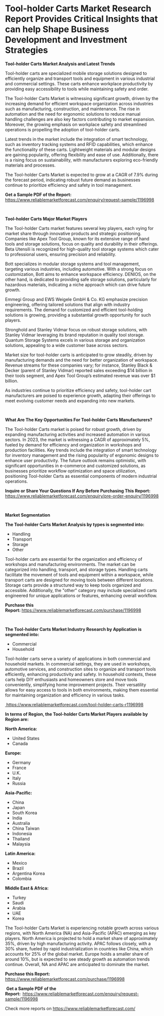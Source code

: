 <p><h1>Tool-holder Carts Market Research Report Provides Critical Insights that can help Shape Business Development and Investment Strategies</h1></p><p><strong>Tool-holder Carts Market Analysis and Latest Trends</strong></p>
<p><p>Tool-holder carts are specialized mobile storage solutions designed to efficiently organize and transport tools and equipment in various industrial and commercial settings. These carts enhance workplace productivity by providing easy accessibility to tools while maintaining safety and order.</p><p>The Tool-holder Carts Market is witnessing significant growth, driven by the increasing demand for efficient workspace organization across industries such as manufacturing, construction, and maintenance. The rise in automation and the need for ergonomic solutions to reduce manual handling challenges are also key factors contributing to market expansion. Moreover, the growing emphasis on workplace safety and streamlined operations is propelling the adoption of tool-holder carts.</p><p>Latest trends in the market include the integration of smart technology, such as inventory tracking systems and RFID capabilities, which enhance the functionality of these carts. Lightweight materials and modular designs are gaining popularity, offering flexibility and ease of use. Additionally, there is a rising focus on sustainability, with manufacturers exploring eco-friendly materials and processes.</p><p>The Tool-holder Carts Market is expected to grow at a CAGR of 7.9% during the forecast period, indicating robust future demand as businesses continue to prioritize efficiency and safety in tool management.</p></p>
<p><strong>Get a Sample PDF of the Report:&nbsp;</strong> <a href="https://www.reliablemarketforecast.com/enquiry/request-sample/1196998?utm_campaign=2278&utm_medium=2&utm_source=Github&utm_content=ia&utm_term=28022025&utm_id=tool-holder-carts">https://www.reliablemarketforecast.com/enquiry/request-sample/1196998</a></p>
<p>&nbsp;</p>
<p><strong>Tool-holder Carts Major Market Players</strong></p>
<p><p>The Tool-holder Carts market features several key players, each vying for market share through innovative products and strategic positioning. Companies like Apex Tool Group, known for its extensive range of hand tools and storage solutions, focus on quality and durability in their offerings. Beta Utensili is recognized for high-quality tool storage systems which cater to professional users, ensuring precision and reliability.</p><p>Bott specializes in modular storage systems and tool management, targeting various industries, including automotive. With a strong focus on customization, Bott aims to enhance workspace efficiency. DENIOS, on the other hand, is dedicated to providing safe storage solutions, particularly for hazardous materials, indicating a niche approach which can drive future growth.</p><p>Emmegi Group and EWS Weigele GmbH & Co. KG emphasize precision engineering, offering tailored solutions that align with industry requirements. The demand for customized and efficient tool-holding solutions is growing, providing a substantial growth opportunity for such players.</p><p>Stronghold and Stanley Vidmar focus on robust storage solutions, with Stanley Vidmar leveraging its brand reputation in quality tool storage. Quantum Storage Systems excels in various storage and organization solutions, appealing to a wide customer base across sectors.</p><p>Market size for tool-holder carts is anticipated to grow steadily, driven by manufacturing demands and the need for better organization of workspace. Revenue streams for these companies vary; for instance, Stanley Black & Decker (parent of Stanley Vidmar) reported sales exceeding $14 billion in their tools segment, and Apex Tool Group’s estimated revenue was over $1 billion.</p><p>As industries continue to prioritize efficiency and safety, tool-holder cart manufacturers are poised to experience growth, adapting their offerings to meet evolving customer needs and expanding into new markets.</p></p>
<p>&nbsp;</p>
<p><strong>What Are The Key Opportunities For Tool-holder Carts Manufacturers?</strong></p>
<p><p>The Tool-holder Carts market is poised for robust growth, driven by expanding manufacturing activities and increased automation in various sectors. In 2023, the market is witnessing a CAGR of approximately 5%, fueled by demand for efficiency and organization in workshops and production facilities. Key trends include the integration of smart technology for inventory management and the rising popularity of ergonomic designs to enhance user productivity. The future outlook remains optimistic, with significant opportunities in e-commerce and customized solutions, as businesses prioritize workflow optimization and space utilization, positioning Tool-holder Carts as essential components of modern industrial operations.</p></p>
<p><strong>Inquire or Share Your Questions If Any Before Purchasing This Report:</strong> <a href="https://www.reliablemarketforecast.com/enquiry/pre-order-enquiry/1196998?utm_campaign=2278&utm_medium=2&utm_source=Github&utm_content=ia&utm_term=28022025&utm_id=tool-holder-carts">https://www.reliablemarketforecast.com/enquiry/pre-order-enquiry/1196998</a></p>
<p>&nbsp;</p>
<p><strong>Market Segmentation</strong></p>
<p><strong>The Tool-holder Carts Market Analysis by types is segmented into:</strong></p>
<p><ul><li>Handling</li><li>Transport</li><li>Storage</li><li>Other</li></ul></p>
<p><p>Tool-holder carts are essential for the organization and efficiency of workshops and manufacturing environments. The market can be categorized into handling, transport, and storage types. Handling carts facilitate the movement of tools and equipment within a workspace, while transport carts are designed for moving tools between different locations. Storage carts provide a structured way to keep tools organized and accessible. Additionally, the "other" category may include specialized carts engineered for unique applications or features, enhancing overall workflow.</p></p>
<p><strong>Purchase this Report:&nbsp;</strong><a href="https://www.reliablemarketforecast.com/purchase/1196998?utm_campaign=2278&utm_medium=2&utm_source=Github&utm_content=ia&utm_term=28022025&utm_id=tool-holder-carts">https://www.reliablemarketforecast.com/purchase/1196998</a></p>
<p>&nbsp;</p>
<p><strong>The Tool-holder Carts Market Industry Research by Application is segmented into:</strong></p>
<p><ul><li>Commercial</li><li>Household</li></ul></p>
<p><p>Tool-holder carts serve a variety of applications in both commercial and household markets. In commercial settings, they are used in workshops, automotive services, and construction sites to organize and transport tools efficiently, enhancing productivity and safety. In household contexts, these carts help DIY enthusiasts and homeowners store and move tools conveniently, simplifying home improvement projects. Their versatility allows for easy access to tools in both environments, making them essential for maintaining organization and efficiency in various tasks.</p></p>
<p><a href="https://www.reliablemarketforecast.com/tool-holder-carts-r1196998?utm_campaign=2278&utm_medium=2&utm_source=Github&utm_content=ia&utm_term=28022025&utm_id=tool-holder-carts">&nbsp;https://www.reliablemarketforecast.com/tool-holder-carts-r1196998</a></p>
<p><strong>In terms of Region, the Tool-holder Carts Market Players available by Region are:</strong></p>
<p>
    <p> <strong> North America: </strong>
        <ul>
            <li>United States</li>
            <li>Canada</li>
        </ul>
        </p> 
    <p> <strong> Europe: </strong>
        <ul>
            <li>Germany</li>
            <li>France</li>
            <li>U.K.</li>
            <li>Italy</li>
            <li>Russia</li>
        </ul>
        </p> 
    <p> <strong> Asia-Pacific: </strong>
        <ul>
            <li>China</li>
            <li>Japan</li>
            <li>South Korea</li>
            <li>India</li>
            <li>Australia</li>
            <li>China Taiwan</li>
            <li>Indonesia</li>
            <li>Thailand</li>
            <li>Malaysia</li>
        </ul>
        </p> 
    <p> <strong> Latin America: </strong>
        <ul>
            <li>Mexico</li>
            <li>Brazil</li>
            <li>Argentina Korea</li>
            <li>Colombia</li>
        </ul>
        </p> 
    <p> <strong> Middle East & Africa: </strong>
        <ul>
            <li>Turkey</li>
            <li>Saudi</li>
            <li>Arabia</li>
            <li>UAE</li>
            <li>Korea</li>
        </ul>
    </p>
    </p>
<p><p>The Tool-holder Carts Market is experiencing notable growth across various regions, with North America (NA) and Asia-Pacific (APAC) emerging as key players. North America is projected to hold a market share of approximately 35%, driven by high manufacturing activity. APAC follows closely, with a 30% share, fueled by rapid industrialization in countries like China, which accounts for 25% of the global market. Europe holds a smaller share of around 10%, but is expected to see steady growth as automation trends continue. Overall, NA and APAC are anticipated to dominate the market.</p></p>
<p><strong>Purchase this Report: </strong><a href="https://www.reliablemarketforecast.com/purchase/1196998?utm_campaign=2278&utm_medium=2&utm_source=Github&utm_content=ia&utm_term=28022025&utm_id=tool-holder-carts">https://www.reliablemarketforecast.com/purchase/1196998</a></p>
<p>&nbsp;<strong>Get a Sample PDF of the Report:&nbsp;&nbsp;</strong><a href="https://www.reliablemarketforecast.com/enquiry/request-sample/1196998?utm_campaign=2278&utm_medium=2&utm_source=Github&utm_content=ia&utm_term=28022025&utm_id=tool-holder-carts">https://www.reliablemarketforecast.com/enquiry/request-sample/1196998</a></p>
<p><strong></strong></p>
<p>Check more reports on <a href="https://www.reliablemarketforecast.com/?utm_campaign=2278&utm_medium=2&utm_source=Github&utm_content=ia&utm_term=28022025&utm_id=tool-holder-carts">https://www.reliablemarketforecast.com/</a></p>
